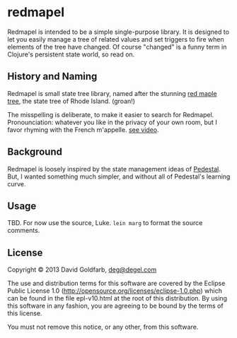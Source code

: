 # redmapel

Redmapel is intended to be a simple single-purpose library. It is
designed to let you easily manage a tree of related values and set
triggers to fire when elements of the tree have changed. Of course
"changed" is a funny term in Clojure's persistent state world, so read
on.

## History and Naming

Redmapel is small state tree library, named after the stunning [red
maple
tree](http://www.publicdomainpictures.net/view-image.php?image=12819&picture=red-maple-tree),
the state tree of Rhode Island. (groan!)

The misspelling is deliberate, to make it easier to search for
Redmapel. Pronounciation: whatever you like in the privacy of your own
room, but I favor rhyming with the French m'appelle. [see
video](http://www.youtube.com/watch?v=5H59Py7KApU).

## Background

Redmapel is loosely inspired by the state management ideas of
[Pedestal](http://pedestal.io/). But, I wanted something much simpler,
and without all of Pedestal's learning curve.

## Usage

TBD. For now use the source, Luke.  `lein marg` to format the source comments.

## License

Copyright © 2013 David Goldfarb, deg@degel.com

The use and distribution terms for this software are covered by the Eclipse
Public License 1.0 (http://opensource.org/licenses/eclipse-1.0.php) which can
be found in the file epl-v10.html at the root of this distribution.
By using this software in any fashion, you are agreeing to be bound by the
terms of this license.

You must not remove this notice, or any other, from this software.

